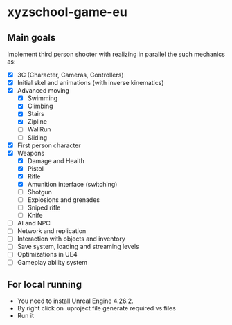 # xyzschool-game-eu

## Main goals

Implement third person shooter with realizing in parallel the such mechanics as:

- [x] 3C (Character, Cameras, Controllers)
- [x] Initial skel and animations (with inverse kinematics)
- [x] Advanced moving
  - [x] Swimming
  - [x] Climbing
  - [x] Stairs
  - [x] Zipline
  - [ ] WallRun
  - [ ] Sliding
- [x] First person character
- [x] Weapons
  - [x] Damage and Health
  - [x] Pistol
  - [x] Rifle
  - [x] Amunition interface (switching)
  - [ ] Shotgun
  - [ ] Explosions and grenades
  - [ ] Sniped rifle
  - [ ] Knife
- [ ] AI and NPC
- [ ] Network and replication
- [ ] Interaction with objects and inventory
- [ ] Save system, loading and streaming levels
- [ ] Optimizations in UE4
- [ ] Gameplay ability system

## For local running

- You need to install Unreal Engine 4.26.2.
- By right click on .uproject file generate required vs files
- Run it
